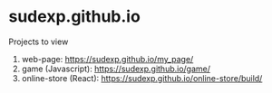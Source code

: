 # sudexp.github.io

Projects to view

1. web-page: https://sudexp.github.io/my_page/
2. game (Javascript): https://sudexp.github.io/game/
3. online-store (React): https://sudexp.github.io/online-store/build/

